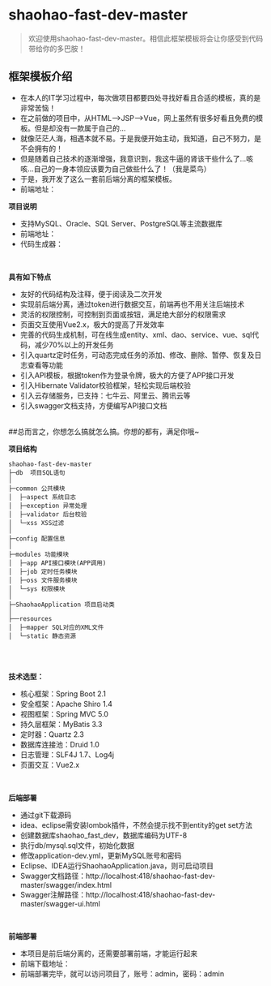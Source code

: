 # shaohao-fast-dev-master

> 欢迎使用shaohao-fast-dev-master。相信此框架模板将会让你感受到代码带给你的多巴胺！

## 框架模板介绍
- 在本人的IT学习过程中，每次做项目都要四处寻找好看且合适的模板，真的是非常苦恼！
- 在之前做的项目中，从HTML-->JSP-->Vue，网上虽然有很多好看且免费的模板。但是却没有一款属于自己的...
- 就像茫茫人海，相遇本就不易。于是我便开始主动，我知道，自己不努力，是不会拥有的！
- 但是随着自己技术的逐渐增强，我意识到，我这牛逼的肾该干些什么了...咳咳...自己的一身本领应该要为自己做些什么了！（我是菜鸟）
- 于是，我开发了这么一套前后端分离的框架模板。
- 前端地址：

**项目说明** 
- 支持MySQL、Oracle、SQL Server、PostgreSQL等主流数据库
- 前端地址：
- 代码生成器：

<br>
 

**具有如下特点** 
- 友好的代码结构及注释，便于阅读及二次开发
- 实现前后端分离，通过token进行数据交互，前端再也不用关注后端技术
- 灵活的权限控制，可控制到页面或按钮，满足绝大部分的权限需求
- 页面交互使用Vue2.x，极大的提高了开发效率
- 完善的代码生成机制，可在线生成entity、xml、dao、service、vue、sql代码，减少70%以上的开发任务
- 引入quartz定时任务，可动态完成任务的添加、修改、删除、暂停、恢复及日志查看等功能
- 引入API模板，根据token作为登录令牌，极大的方便了APP接口开发
- 引入Hibernate Validator校验框架，轻松实现后端校验
- 引入云存储服务，已支持：七牛云、阿里云、腾讯云等
- 引入swagger文档支持，方便编写API接口文档
<br> 
##总而言之，你想怎么搞就怎么搞。你想的都有，满足你哦~

**项目结构** 
```
shaohao-fast-dev-master
├─db  项目SQL语句
│
├─common 公共模块
│  ├─aspect 系统日志
│  ├─exception 异常处理
│  ├─validator 后台校验
│  └─xss XSS过滤
│ 
├─config 配置信息
│ 
├─modules 功能模块
│  ├─app API接口模块(APP调用)
│  ├─job 定时任务模块
│  ├─oss 文件服务模块
│  └─sys 权限模块
│ 
├─ShaohaoApplication 项目启动类
│  
├──resources 
│  ├─mapper SQL对应的XML文件
│  └─static 静态资源

```
<br> 
<br> 


**技术选型：** 
- 核心框架：Spring Boot 2.1
- 安全框架：Apache Shiro 1.4
- 视图框架：Spring MVC 5.0
- 持久层框架：MyBatis 3.3
- 定时器：Quartz 2.3
- 数据库连接池：Druid 1.0
- 日志管理：SLF4J 1.7、Log4j
- 页面交互：Vue2.x 
<br> 


 **后端部署**
- 通过git下载源码
- idea、eclipse需安装lombok插件，不然会提示找不到entity的get set方法
- 创建数据库shaohao_fast_dev，数据库编码为UTF-8
- 执行db/mysql.sql文件，初始化数据
- 修改application-dev.yml，更新MySQL账号和密码
- Eclipse、IDEA运行ShaohaoApplication.java，则可启动项目
- Swagger文档路径：http://localhost:418/shaohao-fast-dev-master/swagger/index.html
- Swagger注解路径：http://localhost:418/shaohao-fast-dev-master/swagger-ui.html

<br> 

 **前端部署**
 - 本项目是前后端分离的，还需要部署前端，才能运行起来
 - 前端下载地址：
 - 前端部署完毕，就可以访问项目了，账号：admin，密码：admin
 
 <br>
